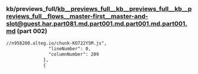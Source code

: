 ### kb/previews_full/kb__previews_full__kb__previews_full__kb__previews_full__flows__master-first__master-and-slot@guest.har.part081.md.part001.md.part001.md.part001.md (part 002)

```md
//n958200.alteg.io/chunk-KO722YSM.js",
                "lineNumber": 0,
                "columnNumber": 209
              },
              {
                
```

```
